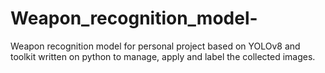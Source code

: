 # Weapon_recognition_model-
Weapon recognition model for personal project based on YOLOv8 and toolkit written on python to manage, apply and label the collected images.
